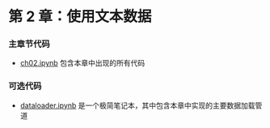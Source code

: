 # 第 2 章：使用文本数据

### 主章节代码

- [ch02.ipynb](ch02.zh.ipynb) 包含本章中出现的所有代码

### 可选代码

- [dataloader.ipynb](dataloader.ipynb) 是一个极简笔记本，其中包含本章中实现的主要数据加载管道